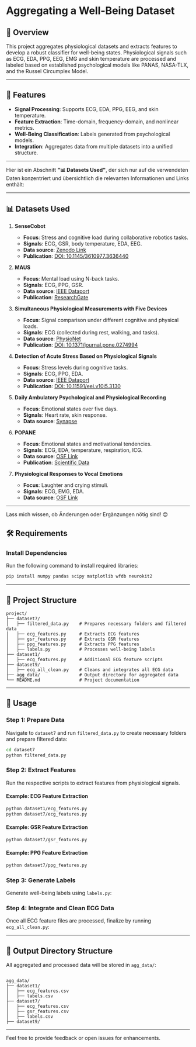 # Aggregating a Well-Being Dataset

## 📖 Overview

This project aggregates physiological datasets and extracts features to develop a robust classifier for well-being states. Physiological signals such as ECG, EDA, PPG, EEG, EMG and skin temperature are processed and labeled based on established psychological models like PANAS, NASA-TLX, and the Russel Circumplex Model.

---

## 🚀 Features

- **Signal Processing**: Supports ECG, EDA, PPG, EEG, and skin temperature.
- **Feature Extraction**: Time-domain, frequency-domain, and nonlinear metrics.
- **Well-Being Classification**: Labels generated from psychological models.
- **Integration**: Aggregates data from multiple datasets into a unified structure.

---
Hier ist ein Abschnitt **"📊 Datasets Used"**, der sich nur auf die verwendeten Daten konzentriert und übersichtlich die relevanten Informationen und Links enthält:

---

## 📊 Datasets Used

1. **SenseCobot**  
   - **Focus**: Stress and cognitive load during collaborative robotics tasks.  
   - **Signals**: ECG, GSR, body temperature, EDA, EEG.  
   - **Data source**: [Zenodo Link](https://zenodo.org/records/10124005)  
   - **Publication**: [DOI: 10.1145/3610977.3636440](https://doi.org/10.1145/3610977.3636440)



2. **MAUS**  
   - **Focus**: Mental load using N-back tasks.  
   - **Signals**: ECG, PPG, GSR.  
   - **Data source**: [IEEE Dataport](https://ieee-dataport.org/open-access/maus-dataset-mental-workload-assessment-n-back-task-using-wearable-sensor)  
   - **Publication**: [ResearchGate](https://www.researchgate.net/publication/355925184)

3. **Simultaneous Physiological Measurements with Five Devices**  
   - **Focus**: Signal comparison under different cognitive and physical loads.  
   - **Signals**: ECG (collected during rest, walking, and tasks).  
   - **Data source**: [PhysioNet](https://physionet.org/content/simultaneous-measurements/1.0.2/)  
   - **Publication**: [DOI: 10.1371/journal.pone.0274994](https://doi.org/10.1371/journal.pone.0274994)

4. **Detection of Acute Stress Based on Physiological Signals**  
   - **Focus**: Stress levels during cognitive tasks.  
   - **Signals**: ECG, PPG, EDA.  
   - **Data source**: [IEEE Dataport](https://ieee-dataport.org/open-access/database-cognitive-load-affect-and-stress-recognition)  
   - **Publication**: [DOI: 10.11591/eei.v10i5.3130](https://doi.org/10.11591/eei.v10i5.3130)

5. **Daily Ambulatory Psychological and Physiological Recording**  
   - **Focus**: Emotional states over five days.  
   - **Signals**: Heart rate, skin response.  
   - **Data source**: [Synapse](https://www.synapse.org/#!Synapse:syn22418021/wiki/605529)  

6. **POPANE**  
   - **Focus**: Emotional states and motivational tendencies.  
   - **Signals**: ECG, EDA, temperature, respiration, ICG.  
   - **Data source**: [OSF Link](https://osf.io/94bpx/)  
   - **Publication**: [Scientific Data](https://doi.org/10.1038/s41597-021-01117-0)

7. **Physiological Responses to Vocal Emotions**  
   - **Focus**: Laughter and crying stimuli.  
   - **Signals**: ECG, EMG, EDA.  
   - **Data source**: [OSF Link](https://osf.io/nvb2u/)  

---

Lass mich wissen, ob Änderungen oder Ergänzungen nötig sind! 😊

## 🛠️ Requirements



### Install Dependencies

Run the following command to install required libraries:

```bash
pip install numpy pandas scipy matplotlib wfdb neurokit2
```

---

## 📂 Project Structure

```plaintext
project/
├── dataset7/
│   ├── filtered_data.py    # Prepares necessary folders and filtered data
│   ├── ecg_features.py     # Extracts ECG features
│   ├── gsr_features.py     # Extracts GSR features
│   ├── ppg_features.py     # Extracts PPG features
│   ├── labels.py           # Processes well-being labels
├── dataset1/
│   ├── ecg_features.py     # Additional ECG feature scripts
├── dataset9/
│   ├── ecg_all_clean.py    # Cleans and integrates all ECG data
├── agg_data/               # Output directory for aggregated data
└── README.md               # Project documentation
```

---

## 📜 Usage

### Step 1: Prepare Data
Navigate to `dataset7` and run `filtered_data.py` to create necessary folders and prepare filtered data:

```bash
cd dataset7
python filtered_data.py
```

### Step 2: Extract Features
Run the respective scripts to extract features from physiological signals.

#### Example: ECG Feature Extraction
```bash
python dataset1/ecg_features.py
python dataset7/ecg_features.py
```

#### Example: GSR Feature Extraction
```bash
python dataset7/gsr_features.py
```

#### Example: PPG Feature Extraction
```bash
python dataset7/ppg_features.py
```

### Step 3: Generate Labels
Generate well-being labels using `labels.py`:


### Step 4: Integrate and Clean ECG Data
Once all ECG feature files are processed, finalize by running `ecg_all_clean.py`:


---

## 📁 Output Directory Structure

All aggregated and processed data will be stored in `agg_data/`:
```plaintext

agg_data/
├── dataset1/
│   ├── ecg_features.csv
│   ├── labels.csv
├── dataset7/
│   ├── ecg_features.csv
│   ├── gsr_features.csv
│   ├── labels.csv
├── dataset9/

```
---


Feel free to provide feedback or open issues for enhancements. 
